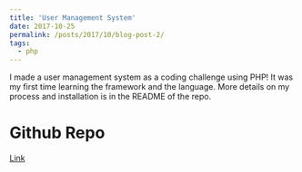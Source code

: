 ```yaml
---
title: 'User Management System'
date: 2017-10-25
permalink: /posts/2017/10/blog-post-2/
tags:
  - php
---
```


I made a user management system as a coding challenge using PHP!
It was my first time learning the framework and the language. 
More details on my process and installation is in the README of the repo. 

Github Repo
======
<span style="color:blue">[Link](https://github.com/choimy007/user_management_system)</span>

